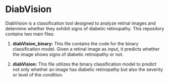 # DiabVision

DiabVision is a classification tool designed to analyze retinal images and determine whether they exhibit signs of diabetic retinopathy. This repository contains two main files:

1. **diabVision_binary:** This file contains the code for the binary classification model. Given a retinal image as input, it predicts whether the image shows signs of diabetic retinopathy or not.

2. **diabVision:** This file utilizes the binary classification model to predict not only whether an image has diabetic retinopathy but also the severity or level of the condition.
